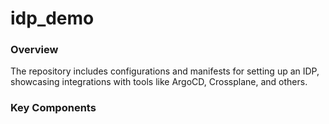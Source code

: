 # idp_demo
### Overview
The repository includes configurations and manifests for setting up an IDP, showcasing integrations with tools like ArgoCD, Crossplane, and others.

### Key Components

